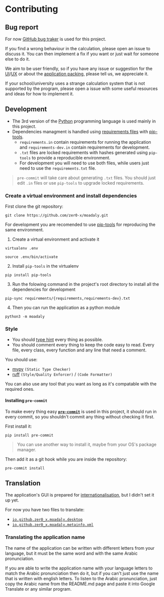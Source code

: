 # Contributing

## Bug report
For now [GitHub bug traker](https://github.com/zer0-x/moadaly/issues) is used for this project.

If you find a wrong behaviour in the calculation, please open an issue to discuss it. You can then implement a fix if you want or just wait for someone else to do it.

We aim to be user friendly, so if you have any issue or suggestion for the [UI](https://en.wikipedia.org/wiki/User_interface_design)/[UX](https://en.wikipedia.org/wiki/User_experience_design) or about the [application packing](https://en.wikipedia.org/wiki/Package_(package_management_system)), please tell us, we appreciate it.

If your school/university uses a strange calculation system that is not supported by the program, please open a issue with some useful resources and ideas for how to implement it.

## Development
- The 3rd version of the [Python](https://en.wikipedia.org/wiki/Python_(programming_language)) programming language is used mainly in this project.
- Dependencies managment is handled using [requirements files](requirements) with [pip-tools](https://pip-tools.rtfd.io/).
    - `requirements.in` contain requirements for running the application and `requirements-dev.in` contain requirements for development.
    - `.txt` files are locked requirements with hashes generated using `pip-tools` to provide a reproducible environment.
    - For development you will need to use both files, while users just need to use the `requirements.txt` file.

>    `pre-commit` will take care about generating `.txt` files. You should just edit `.in` files or use `pip-tools` to upgrade locked requirements.

### Create a virtual environment and install dependencies
First clone the git repository:
```
git clone https://github.com/zer0-x/moadaly.git
```

For development you are recomended to use [pip-tools](https://pip-tools.rtfd.io/) for reproducing the same environment.
1. Create a virtual environment and activate it
```shell
virtualenv .env

source .env/bin/activate
```
2. Install `pip-tools` in the virtualenv
```shell
pip install pip-tools
```
3. Run the folowing command in the project's root directory to install all the dependencies for development
```shell
pip-sync requirements/{requirements,requirements-dev}.txt
```
4. Then you can run the application as a python module
```shell
python3 -m moadaly
```

### Style
- You should [type hint](https://docs.python.org/3/library/typing.html) every thing as possible.
- You should comment every thing to keep the code easy to read. Every file, every class, every function and any line that need a comment.

You should use:
- [mypy](http://www.mypy-lang.org/) `(Static Type Checker)`
- [ruff](https://github.com/astral-sh/ruff) `(Style/Quality Enforcer)` / `(Code Formatter)`

You can also use any tool that you want as long as it's compatable with the required ones.

#### Installing `pre-commit`
To make every thing easy [**`pre-commit`**](https://pre-commit.com/) is used in this project, it should run in every commit, so you shouldn't commit any thing without checking it first.

First install it:
```shell
pip install pre-commit
```

> You can use another way to install it, maybe from your OS's package manager.


Then add it as a git hook while you are inside the repository:
```shell
pre-commit install
```

## Translation
The application's GUI is prepared for [internationalisation](https://en.wikipedia.org/wiki/Internationalization_and_localization), but I didn't set it up yet.

For now you have two files to translate:
- [`io.github.zer0_x.moadaly.desktop`](https://github.com/zer0-x/moadaly/blob/main/io.github.zer0_x.moadaly.desktop)
- [`io.github.zer0_x.moadaly.metainfo.xml`](https://github.com/zer0-x/moadaly/blob/main/io.github.zer0_x.moadaly.metainfo.xml)

### Translating the application name
The name of the application can be written with different letters from your language, but it must be the same word and with the same Arabic pronunciation.

If you are able to write the application name with your language letters to match the Arabic pronunciation then do it, but if you can't just use the name that is written with english letters.
To listen to the Arabic pronunciation, just copy the Arabic name from the README.md page and paste it into Google Translate or any similar program.
